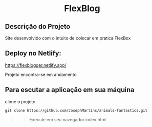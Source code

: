 <h1 align="center">FlexBlog</h1>

## Descrição do Projeto

<p align="justify">Site desenvolvido com o intuito de colocar em pratica FlexBox</p>

## Deploy no Netlify:
https://flexblogger.netlify.app/

Projeto encontra-se em andamento 

## Para escutar a aplicação em sua máquina

clone o projeto

``` 
git clone https://github.com/JosephMartins/animals-fantastics.git
```
>> Execute em seu navegador index.html 
